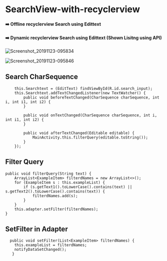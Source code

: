 # SearchView-with-recyclerview


#### ➡️ Offline recyclerview Search using Edittext 
#### ➡️ Dynamic recyclerview Search using Edittext (Shown Lisitng using API)

![Screenshot_20191123-095834](https://user-images.githubusercontent.com/46309253/69473336-6f9f5a00-0dd9-11ea-883d-3c656f2796ef.png)

![Screenshot_20191123-095846](https://user-images.githubusercontent.com/46309253/69473337-6f9f5a00-0dd9-11ea-8239-9027b1bc7465.png)


## Search CharSequence

        this.Searchtext = (EditText) findViewById(R.id.search_input);
        this.Searchtext.addTextChangedListener(new TextWatcher() {
            public void beforeTextChanged(CharSequence charSequence, int i, int i1, int i2) {
            }

            public void onTextChanged(CharSequence charSequence, int i, int i1, int i2) {
            }

            public void afterTextChanged(Editable editable) {
                MainActivity.this.filterQuery(editable.toString());
            }
        });

## Filter Query

    public void filterQuery(String text) {
        ArrayList<ExampleItem> filterdNames = new ArrayList<>();
        for (ExampleItem s : this.exampleList) {
            if (s.getText1().toLowerCase().contains(text) || s.getText2().toLowerCase().contains(text)) {
                filterdNames.add(s);
            }
        }
        this.adapter.setFilter(filterdNames);
    }
    
## SetFilter in Adapter 

      public void setFilter(List<ExampleItem> filterdNames) {
        this.exampleList = filterdNames;
        notifyDataSetChanged();
       }

